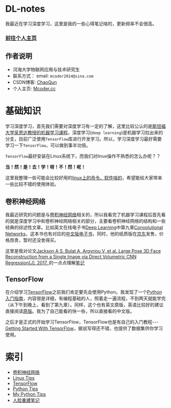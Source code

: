 # DL-notes
我最近在学习深度学习，这里是我的一些心得笔记啥的，更新频率不会很高。

### [前往个人主页](http://mcoder.cc)

## 作者说明
- 河海大学物联网应用与技术研究生
- 联系方式： email: `mcoder2014@sina.com`
- CSDN博客: [ChaoQun](http://blog.csdn.net/jcq521045349)
- 个人主页: [Mcoder.cc](http://mcoder.cc)

# 基础知识
学习深度学习，首先我们需要对深度学习有一定的了解，这里比较公认的是[斯坦福大学吴恩达教授的机器学习课程](https://www.coursera.org/learn/machine-learning)。深度学习(`deep learning`)是机器学习拉出来的分支，目前广泛使用`TensorFlow`库进行开发学习。所以，学习深度学习最好需要学习一下`TensorFlow`，可以做到事半功倍。

`TensorFlow`最好安装在Linux系统下，而我们对linux操作不熟悉的怎么办呢？？

**当！然！是！去！学！呀！不！然！呢！**

这里我整理一些可能会比较好用的[linux上的命令、软件啥的](linux_tips.md)，希望能给大家带来一些比较不错的使用体验。

## 卷积神经网络
我最近研究的问题是与[卷积神经网络](Convolutional_neural_network.md)相关的，所以我看完了机器学习课程后首先看的就是深度学习中和卷积神经网络相关的部分，主要看卷积神经网络的结构和一些经典的综述性文章。比如英文在线电子书[Deep Learning](http://www.deeplearningbook.org/)中第九章[Convolutional Networks](http://www.deeplearningbook.org/contents/convnets.html)，这本书也有对应的[中文版电子书](https://github.com/exacity/deeplearningbook-chinese)，同时，他的纸质版在[京东](https://item.jd.com/12128543.html)发售，价格昂贵，暂时还没舍得买。

这里是我对论文[Jackson A S, Bulat A, Argyriou V, et al. Large Pose 3D Face Reconstruction from a Single Image via Direct Volumetric CNN Regression[J]. 2017. ](https://arxiv.org/abs/1703.07834) 的一点点理解[笔记](Large_pose_3d_face_reconstruction.md)

## TensorFlow
在介绍学习[TensorFlow](https://www.tensorflow.org/?hl=zh-cn)之前我们肯定要先会使用Python。我发现了一个[Python入门指南](http://www.pythondoc.com/pythontutorial3/index.html)，内容很是详细，有编程基础的人，照着走一遍流程，不到两天就能学完（从下午到晚上，看到了第九章）。同样，这个也有英文原版，英语比较好的建议直接阅读[原版](https://docs.python.org/3.6/tutorial/index.html)。我为了自己能看的快一些，所以直接看的中文版。

之后才是正式的开始学习TensorFlow，TensorFlow也是有自己的入门教程---[Getting Started With TensorFlow](https://www.tensorflow.org/get_started/get_started?hl=zh-cn)，据说写得还不错，也提供了数据集供你学习使用。


# 索引

- [卷积神经网络](posts/Convolutional_neural_network.md)
- [Linux Tips](posts/linux_tips.md)
- [TensorFlow](posts/TensorFlow入门.md)
- [Python Tips](posts/Python_tips.md)
- [My Python Tips](posts/python_tips2.md)
- [人脸重建笔记](posts/Large_pose_3d_face_reconstruction.md)
